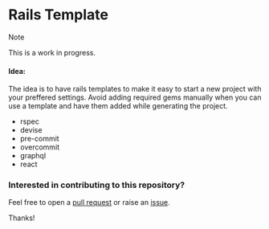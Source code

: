 # Rails Template

> [!NOTE]
> This is a work in progress. 

#### Idea:

The idea is to have rails templates to make it easy to start a new project with your preffered settings.
Avoid adding required gems manually when you can use a template and have them added while generating the project.

- rspec
- devise
- pre-commit
- overcommit
- graphql
- react

### Interested in contributing to this repository?

Feel free to open a [pull request](https://github.com/deepakmahakale/rails-template/pulls) or raise an [issue](https://github.com/deepakmahakale/rails-template/issues).

Thanks!
